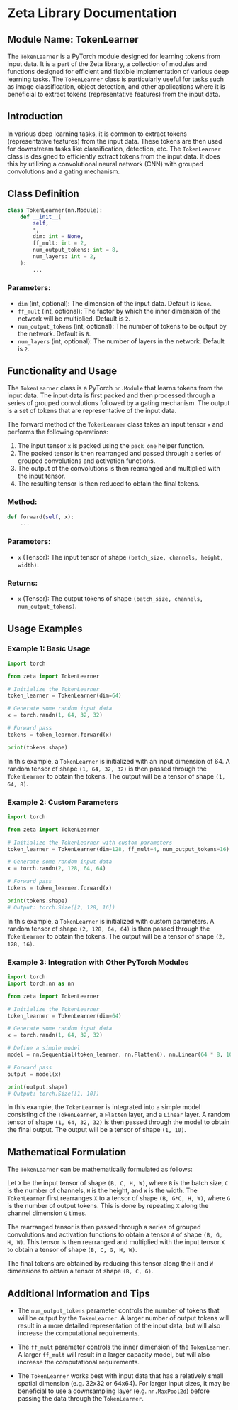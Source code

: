 # Zeta Library Documentation

## Module Name: TokenLearner

The `TokenLearner` is a PyTorch module designed for learning tokens from input data. It is a part of the Zeta library, a collection of modules and functions designed for efficient and flexible implementation of various deep learning tasks. The `TokenLearner` class is particularly useful for tasks such as image classification, object detection, and other applications where it is beneficial to extract tokens (representative features) from the input data.

## Introduction

In various deep learning tasks, it is common to extract tokens (representative features) from the input data. These tokens are then used for downstream tasks like classification, detection, etc. The `TokenLearner` class is designed to efficiently extract tokens from the input data. It does this by utilizing a convolutional neural network (CNN) with grouped convolutions and a gating mechanism.

## Class Definition

```python
class TokenLearner(nn.Module):
    def __init__(
        self,
        *,
        dim: int = None,
        ff_mult: int = 2,
        num_output_tokens: int = 8,
        num_layers: int = 2,
    ):
        ...
```

### Parameters:

- `dim` (int, optional): The dimension of the input data. Default is `None`.
- `ff_mult` (int, optional): The factor by which the inner dimension of the network will be multiplied. Default is `2`.
- `num_output_tokens` (int, optional): The number of tokens to be output by the network. Default is `8`.
- `num_layers` (int, optional): The number of layers in the network. Default is `2`.

## Functionality and Usage

The `TokenLearner` class is a PyTorch `nn.Module` that learns tokens from the input data. The input data is first packed and then processed through a series of grouped convolutions followed by a gating mechanism. The output is a set of tokens that are representative of the input data.

The forward method of the `TokenLearner` class takes an input tensor `x` and performs the following operations:

1. The input tensor `x` is packed using the `pack_one` helper function.
2. The packed tensor is then rearranged and passed through a series of grouped convolutions and activation functions.
3. The output of the convolutions is then rearranged and multiplied with the input tensor.
4. The resulting tensor is then reduced to obtain the final tokens.

### Method:

```python
def forward(self, x):
    ...
```

### Parameters:

- `x` (Tensor): The input tensor of shape `(batch_size, channels, height, width)`.

### Returns:

- `x` (Tensor): The output tokens of shape `(batch_size, channels, num_output_tokens)`.

## Usage Examples

### Example 1: Basic Usage

```python
import torch

from zeta import TokenLearner

# Initialize the TokenLearner
token_learner = TokenLearner(dim=64)

# Generate some random input data
x = torch.randn(1, 64, 32, 32)

# Forward pass
tokens = token_learner.forward(x)

print(tokens.shape)
```

In this example, a `TokenLearner` is initialized with an input dimension of 64. A random tensor of shape `(1, 64, 32, 32)` is then passed through the `TokenLearner` to obtain the tokens. The output will be a tensor of shape `(1, 64, 8)`.

### Example 2: Custom Parameters

```python
import torch

from zeta import TokenLearner

# Initialize the TokenLearner with custom parameters
token_learner = TokenLearner(dim=128, ff_mult=4, num_output_tokens=16)

# Generate some random input data
x = torch.randn(2, 128, 64, 64)

# Forward pass
tokens = token_learner.forward(x)

print(tokens.shape)
# Output: torch.Size([2, 128, 16])
```

In this example, a `TokenLearner` is initialized with custom parameters. A random tensor of shape `(2, 128, 64, 64)` is then passed through the `TokenLearner` to obtain the tokens. The output will be a tensor of shape `(2, 128, 16)`.

### Example 3: Integration with Other PyTorch Modules

```python
import torch
import torch.nn as nn

from zeta import TokenLearner

# Initialize the TokenLearner
token_learner = TokenLearner(dim=64)

# Generate some random input data
x = torch.randn(1, 64, 32, 32)

# Define a simple model
model = nn.Sequential(token_learner, nn.Flatten(), nn.Linear(64 * 8, 10))

# Forward pass
output = model(x)

print(output.shape)
# Output: torch.Size([1, 10])
```

In this example, the `TokenLearner` is integrated into a simple model consisting of the `TokenLearner`, a `Flatten` layer, and a `Linear` layer. A random tensor of shape `(1, 64, 32, 32)` is then passed through the model to obtain the final output. The output will be a tensor of shape `(1, 10)`.

## Mathematical Formulation

The `TokenLearner` can be mathematically formulated as follows:

Let `X` be the input tensor of shape `(B, C, H, W)`, where `B` is the batch size, `C` is the number of channels, `H` is the height, and `W` is the width. The `TokenLearner` first rearranges `X` to a tensor of shape `(B, G*C, H, W)`, where `G` is the number of output tokens. This is done by repeating `X` along the channel dimension `G` times.

The rearranged tensor is then passed through a series of grouped convolutions and activation functions to obtain a tensor `A` of shape `(B, G, H, W)`. This tensor is then rearranged and multiplied with the input tensor `X` to obtain a tensor of shape `(B, C, G, H, W)`.

The final tokens are obtained by reducing this tensor along the `H` and `W` dimensions to obtain a tensor of shape `(B, C, G)`.

## Additional Information and Tips

- The `num_output_tokens` parameter controls the number of tokens that will be output by the `TokenLearner`. A larger number of output tokens will result in a more detailed representation of the input data, but will also increase the computational requirements.

- The `ff_mult` parameter controls the inner dimension of the `TokenLearner`. A larger `ff_mult` will result in a larger capacity model, but will also increase the computational requirements.

- The `TokenLearner` works best with input data that has a relatively small spatial dimension (e.g. 32x32 or 64x64). For larger input sizes, it may be beneficial to use a downsampling layer (e.g. `nn.MaxPool2d`) before passing the data through the `TokenLearner`.

